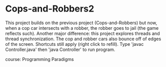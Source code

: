 # Cops-and-Robbers2
This project builds on the previous project (Cops-and-Robbers) but now, when a cop car intersects with a robber, the robber goes to jail (the game reflects such). Another major difference: this project explores threads and thread synchronization. The cop and robber cars also bounce off of edges of the screen. Shortcuts still apply (right click to refill). Type 'javac Controller.java' then 'java Controller' to run program.


course: Programming Paradigms
